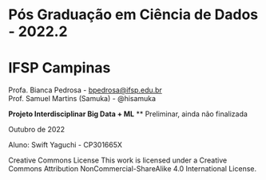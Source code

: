 # Pós Graduação em Ciência de Dados - 2022.2
# IFSP Campinas

Profa. Bianca Pedrosa - bpedrosa@ifsp.edu.br <br>
Prof. Samuel Martins (Samuka) - @hisamuka

**Projeto Interdisciplinar Big Data + ML**
** Preliminar, ainda não finalizada

Outubro de 2022

Aluno: Swift Yaguchi - CP301665X

Creative Commons License
This work is licensed under a Creative Commons Attribution
NonCommercial-ShareAlike 4.0 International License.

